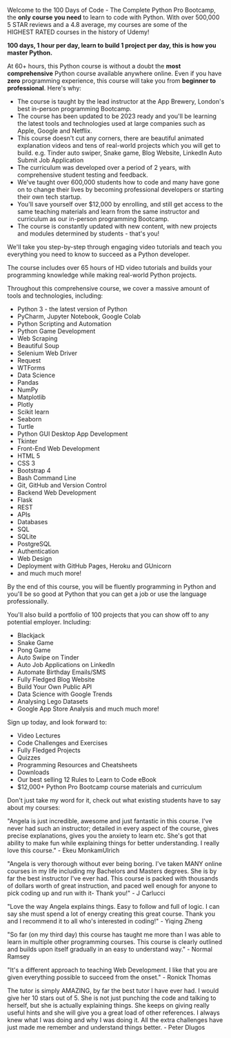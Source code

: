 Welcome to the 100 Days of Code - The Complete Python Pro Bootcamp, the **only course you need** to learn to code with Python. With over 500,000 5 STAR reviews and a 4.8 average, my courses are some of the HIGHEST RATED courses in the history of Udemy!  

**100 days, 1 hour per day, learn to build 1 project per day, this is how you master Python.**

At 60+ hours, this Python course is without a doubt the **most comprehensive** Python course available anywhere online. Even if you have **zero** programming experience, this course will take you from **beginner to professional**. Here's why:

* The course is taught by the lead instructor at the App Brewery, London's best in-person programming Bootcamp.
* The course has been updated to be 2023 ready and you'll be learning the latest tools and technologies used at large companies such as Apple, Google and Netflix.
* This course doesn't cut any corners, there are beautiful animated explanation videos and tens of real-world projects which you will get to build. e.g. Tinder auto swiper, Snake game, Blog Website, LinkedIn Auto Submit Job Application
* The curriculum was developed over a period of 2 years, with comprehensive student testing and feedback.
* We've taught over 600,000 students how to code and many have gone on to change their lives by becoming professional developers or starting their own tech startup.
* You'll save yourself over $12,000 by enrolling, and still get access to the same teaching materials and learn from the same instructor and curriculum as our in-person programming Bootcamp.
* The course is constantly updated with new content, with new projects and modules determined by students - that's you!


We'll take you step-by-step through engaging video tutorials and teach you everything you need to know to succeed as a Python developer.

The course includes over 65 hours of HD video tutorials and builds your programming knowledge while making real-world Python projects.


Throughout this comprehensive course, we cover a massive amount of tools and technologies, including:
* Python 3 - the latest version of Python
* PyCharm, Jupyter Notebook, Google Colab
* Python Scripting and Automation
* Python Game Development
* Web Scraping
* Beautiful Soup
* Selenium Web Driver
* Request
* WTForms
* Data Science
* Pandas
* NumPy
* Matplotlib
* Plotly
* Scikit learn
* Seaborn
* Turtle
* Python GUI Desktop App Development
* Tkinter
* Front-End Web Development
* HTML 5
* CSS 3
* Bootstrap 4
* Bash Command Line
* Git, GitHub and Version Control
* Backend Web Development
* Flask
* REST
* APIs
* Databases
* SQL
* SQLite
* PostgreSQL
* Authentication
* Web Design
* Deployment with GitHub Pages, Heroku and GUnicorn
* and much much more!

By the end of this course, you will be fluently programming in Python and you'll be so good at Python that you can get a job or use the language professionally.

You'll also build a portfolio of 100 projects that you can show off to any potential employer. Including:

* Blackjack
* Snake Game
* Pong Game
* Auto Swipe on Tinder
* Auto Job Applications on LinkedIn
* Automate Birthday Emails/SMS
* Fully Fledged Blog Website
* Build Your Own Public API
* Data Science with Google Trends
* Analysing Lego Datasets
* Google App Store Analysis
and much much more!

Sign up today, and look forward to:

* Video Lectures
* Code Challenges and Exercises
* Fully Fledged Projects
* Quizzes
* Programming Resources and Cheatsheets
* Downloads
* Our best selling 12 Rules to Learn to Code eBook
* $12,000+ Python Pro Bootcamp course materials and curriculum


Don't just take my word for it, check out what existing students have to say about my courses:

"Angela is just incredible, awesome and just fantastic in this course. I've never had such an instructor; detailed in every aspect of the course, gives precise explanations, gives you the anxiety to learn etc. She's got that ability to make fun while explaining things for better understanding. I really love this course." - Ekeu MonkamUlrich

"Angela is very thorough without ever being boring. I've taken MANY online courses in my life including my Bachelors and Masters degrees. She is by far the best instructor I've ever had. This course is packed with thousands of dollars worth of great instruction, and paced well enough for anyone to pick coding up and run with it- Thank you!" - J Carlucci

"Love the way Angela explains things. Easy to follow and full of logic. I can say she must spend a lot of energy creating this great course. Thank you and I recommend it to all who's interested in coding!" - Yiqing Zheng

"So far (on my third day) this course has taught me more than I was able to learn in multiple other programming courses. This course is clearly outlined and builds upon itself gradually in an easy to understand way." - Normal Ramsey

"It's a different approach to teaching Web Development. I like that you are given everything possible to succeed from the onset." - Ronick Thomas

The tutor is simply AMAZING, by far the best tutor I have ever had. I would give her 10 stars out of 5. She is not just punching the code and talking to herself, but she is actually explaining things. She keeps on giving really useful hints and she will give you a great load of other references. I always knew what I was doing and why I was doing it. All the extra challenges have just made me remember and understand things better. - Peter Dlugos